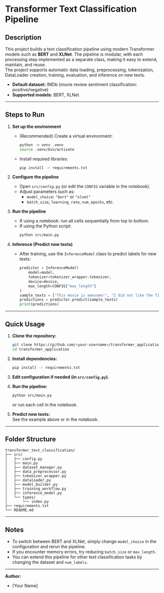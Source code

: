 # Transformer Text Classification Pipeline

## Description

This project builds a text classification pipeline using modern Transformer models such as **BERT** and **XLNet**. The pipeline is modular, with each processing step implemented as a separate class, making it easy to extend, maintain, and reuse.  
The project supports automatic data loading, preprocessing, tokenization, DataLoader creation, training, evaluation, and inference on new texts.

- **Default dataset:** IMDb (movie review sentiment classification: positive/negative)
- **Supported models:** BERT, XLNet

---

## Steps to Run

1. **Set up the environment**
    - (Recommended) Create a virtual environment:
      ```bash
      python -m venv .venv
      source .venv/bin/activate
      ```
    - Install required libraries:
      ```bash
      pip install -r requirements.txt
      ```

2. **Configure the pipeline**
    - Open `src/config.py` (or edit the `CONFIG` variable in the notebook).
    - Adjust parameters such as:
        - `model_choice`: `"bert"` or `"xlnet"`
        - `batch_size`, `learning_rate`, `num_epochs`, etc.

3. **Run the pipeline**
    - If using a notebook: run all cells sequentially from top to bottom.
    - If using the Python script:
      ```bash
      python src/main.py
      ```

4. **Inference (Predict new texts)**
    - After training, use the `InferenceModel` class to predict labels for new texts:
      ```python
      predictor = InferenceModel(
          model=model,
          tokenizer=tokenizer_wrapper.tokenizer,
          device=device,
          max_length=CONFIG["max_length"]
      )
      sample_texts = ["This movie is awesome!", "I did not like the film."]
      predictions = predictor.predict(sample_texts)
      print(predictions)
      ```

---

## Quick Usage

1. **Clone the repository:**
    ```bash
    git clone https://github.com/<your-username>/transformer_application.git
    cd transformer_application
    ```

2. **Install dependencies:**
    ```bash
    pip install -r requirements.txt
    ```

3. **Edit configuration if needed (in `src/config.py`).**

4. **Run the pipeline:**
    ```bash
    python src/main.py
    ```
    or run each cell in the notebook.

5. **Predict new texts:**  
   See the example above or in the notebook.

---

## Folder Structure

```
transformer_text_classification/
├── src/
│   ├── config.py
│   ├── main.py
│   ├── dataset_manager.py
│   ├── data_preprocessor.py
│   ├── tokenizer_wrapper.py
│   ├── dataloader.py
│   ├── model_builder.py
│   ├── training_workflow.py
│   ├── inference_model.py
│   └── types/
│       └── index.py
├── requirements.txt
└── README.md
```

---

## Notes

- To switch between BERT and XLNet, simply change `model_choice` in the configuration and rerun the pipeline.
- If you encounter memory errors, try reducing `batch_size` or `max_length`.
- You can extend this pipeline for other text classification tasks by changing the dataset and `num_labels`.

---

**Author:**  
- [Your Name]